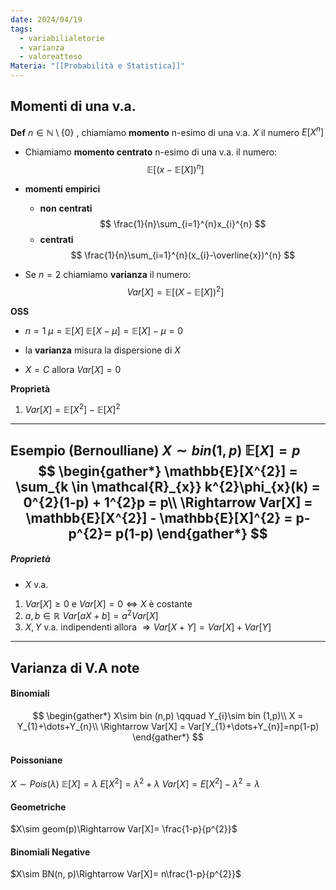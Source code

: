 ```yaml
---
date: 2024/04/19
tags:
  - variabilialetorie
  - varianza
  - valoreatteso
Materia: "[[Probabilità e Statistica]]"
---
```

## Momenti di una v.a.
**Def** $n \in \mathbb{N}\setminus \{0\}$ , chiamiamo **momento** n-esimo di una v.a. $X$ il numero $E[X^{n}]$

- Chiamiamo **momento centrato** n-esimo di una v.a. il numero:
$$
\mathbb{E}[(x-\mathbb{E}[X])^{n}]
$$

- **momenti** **empirici**
	- **non** **centrati**
$$
\frac{1}{n}\sum_{i=1}^{n}x_{i}^{n}
$$
	- **centrati**
$$
\frac{1}{n}\sum_{i=1}^{n}(x_{i}-\overline{x})^{n}
$$

- Se $n=2$ chiamiamo **varianza** il numero:
$$
Var[X] = \mathbb{E}[(X-\mathbb{E}[X])^{2}]
$$

**OSS** 
- $n=1$  $\mu = \mathbb{E}[X]$
	$\mathbb{E}[X-\mu] = \mathbb{E}[X]-\mu = 0$
	
- la **varianza** misura la dispersione di $X$ 
- $X = C$ allora $Var[X] = 0$

**Proprietà**
1) $Var[X] = \mathbb{E}[X^{2}] - \mathbb{E}[X]^{2}$
---
**Esempio** (Bernoulliane)
$X\sim bin(1,p)$       $\mathbb{E}[X] =p$
$$
\begin{gather*}
\mathbb{E}[X^{2}] = \sum_{k \in \mathcal{R}_{x}} k^{2}\phi_{x}(k) = 0^{2}(1-p) + 1^{2}p = p\\
\Rightarrow Var[X] = \mathbb{E}[X^{2}] - \mathbb{E}[X]^{2} = p-p^{2}= p(1-p)
\end{gather*}
$$
---
##### Proprietà
- $X$ v.a.
1) $Var[X]\geq0$ e $Var[X] = 0 \Leftrightarrow X\text{ è costante}$
2) $a,b \in \mathbb{R} \,\, Var[aX+b] = a^{2}Var[X]$
3) $X,Y$ v.a. indipendenti allora $\Rightarrow Var[X+Y] = Var[X]+Var[Y]$
---
## Varianza di V.A note
#### Binomiali
$$
\begin{gather*}
X\sim bin (n,p) \qquad Y_{i}\sim bin (1,p)\\
X = Y_{1}+\dots+Y_{n}\\
\Rightarrow Var[X] = Var[Y_{1}+\dots+Y_{n}]=np(1-p)
\end{gather*}
$$
#### Poissoniane
$X \sim Pois(\lambda)$    $\mathbb{E}[X] = \lambda$
$E[X^{2}]= \lambda^{2}+\lambda$
$Var[X] = E[X^{2}]-\lambda^{2}=\lambda$

#### Geometriche
$X\sim geom(p)\Rightarrow Var[X]= \frac{1-p}{p^{2}}$

#### Binomiali Negative
$X\sim BN(n, p)\Rightarrow Var[X]= n\frac{1-p}{p^{2}}$